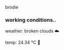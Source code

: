 brodie

<!--weather_start-->
### working conditions..

weather: broken clouds ☁️

temp: 24.34 °C 🥶

<!--weather_end-->
